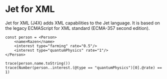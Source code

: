 # Jet for XML

Jet for XML (J4X) adds XML capabilities to the Jet language. It is based on the legacy ECMAScript for XML standard (ECMA-357 second edition).

```
const person = <Person>
    <name>Razen</name>
    <interest type="farming" rate="0.5"/>
    <interest type="quantumPhysics" rate="1"/>
</Person>

trace(person.name.toString())
trace(Number(person..interest.(@type == "quantumPhysics")[0].@rate) == 1)
```